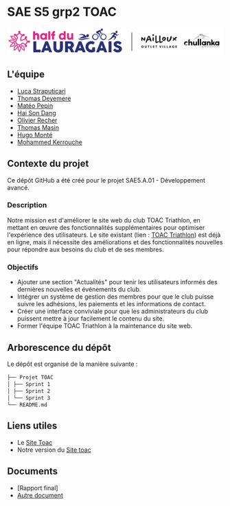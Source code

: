 # SAE S5 grp2 TOAC

![TOAC Triathlon](/Images_Site/index_top.jpg)

## L'équipe

- [Luca Straputicari](https://github.com/lucastrap)
- [Thomas Deyemere](https://github.com/bsct-tormod)
- [Matéo Pepin](https://github.com/SOLUPRED3)
- [Hai Son Dang](https://github.com/haisondang)
- [Olivier Recher](https://github.com/OlivierRecher)
- [Thomas Masin](https://github.com/caerroff)
- [Hugo Monté](https://github.com/hugomonte)
- [Mohammed Kerrouche](https://github.com/Fiujy)

## Contexte du projet

Ce dépôt GitHub a été créé pour le projet SAE5.A.01 - Développement avancé.

### Description

Notre mission est d'améliorer le site web du club TOAC Triathlon, en mettant en œuvre des fonctionnalités supplémentaires pour optimiser l'expérience des utilisateurs. Le site existant (lien : [TOAC Triathlon](https://half.toac-triathlon.com/)) est déjà en ligne, mais il nécessite des améliorations et des fonctionnalités nouvelles pour répondre aux besoins du club et de ses membres.

### Objectifs

- Ajouter une section "Actualités" pour tenir les utilisateurs informés des dernières nouvelles et événements du club.
- Intégrer un système de gestion des membres pour que le club puisse suivre les adhésions, les paiements et les informations de contact.
- Créer une interface conviviale pour que les administrateurs du club puissent mettre à jour facilement le contenu du site.
- Former l'équipe TOAC Triathlon à la maintenance du site web.


## Arborescence du dépôt
Le dépôt est organisé de la manière suivante :

```
├── Projet TOAC
│ ├── Sprint 1
│ ├── Sprint 2
│ └── Sprint 3
└── README.md
```

## Liens utiles

- Le [Site Toac](https://half.toac-triathlon.com/)
- Notre version du [Site toac](https://lucastrap.github.io/S5-SAE-TOAC-grp2/)

## Documents
- [Rapport final]
- [Autre document](docs/autre_document.pdf)
